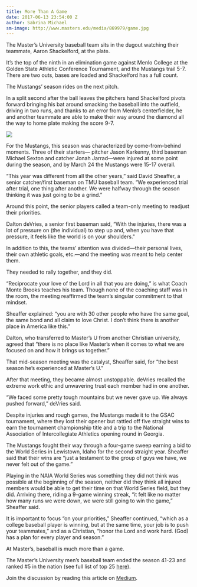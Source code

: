 ```yaml
---
title: More Than A Game
date: 2017-06-13 23:54:00 Z
author: Sabrina Michael
sm-image: http://www.masters.edu/media/869979/game.jpg
---
```


The Master’s University baseball team sits in the dugout watching their teammate, Aaron Shackelford, at the plate.

It’s the top of the ninth in an elimination game against Menlo College at the Golden State Athletic Conference Tournament, and the Mustangs trail 5-7. There are two outs, bases are loaded and Shackelford has a full count.

The Mustangs’ season rides on the next pitch.

In a split second after the ball leaves the pitchers hand Shackelford pivots forward bringing his bat around smacking the baseball into the outfield, driving in two runs, and thanks to an error from Menlo’s centerfielder, he and another teammate are able to make their way around the diamond all the way to home plate making the score 9-7.

![](http://www.masters.edu/media/869979/game.jpg?width=500&height=320)

For the Mustangs, this season was characterized by come-from-behind moments. Three of their starters— pitcher Jason Karkenny, third baseman Michael Sexton and catcher Jonah Jarrad—were injured at some point during the season, and by March 24 the Mustangs were 15-17 overall.

“This year was different from all the other years,” said David Sheaffer, a senior catcher/first baseman on TMU baseball team. “We experienced trial after trial, one thing after another. We were halfway through the season thinking it was just going to be a grind.”

Around this point, the senior players called a team-only meeting to readjust their priorities.

Dalton deVries, a senior first baseman said, “With the injuries, there was a lot of pressure on (the individual) to step up and, when you have that pressure, it feels like the world is on your shoulders."

In addition to this, the teams’ attention was divided—their personal lives, their own athletic goals, etc.—and the meeting was meant to help center them.

They needed to rally together, and they did.

“Reciprocate your love of the Lord in all that you are doing,” is what Coach Monte Brooks teaches his team. Though none of the coaching staff was in the room, the meeting reaffirmed the team’s singular commitment to that mindset.

Sheaffer explained: “you are with 30 other people who have the same goal, the same bond and all claim to love Christ. I don’t think there is another place in America like this.”

Dalton, who transferred to Master’s U from another Christian university, agreed that “there is no place like Master’s when it comes to what we are focused on and how it brings us together.”

That mid-season meeting was the catalyst, Sheaffer said, for “the best season he’s experienced at Master’s U.”

After that meeting, they became almost unstoppable. deVries recalled the extreme work ethic and unwavering trust each member had in one another.

“We faced some pretty tough mountains but we never gave up. We always pushed forward,” deVries said.

Despite injuries and rough games, the Mustangs made it to the GSAC tournament, where they lost their opener but rattled off five straight wins to earn the tournament championship title and a trip to the National Association of Intercollegiate Athletics opening round in Georgia.

The Mustangs fought their way through a four-game sweep earning a bid to the World Series in Lewistown, Idaho for the second straight year. Sheaffer said that their wins are “just a testament to the group of guys we have, we never felt out of the game.”

Playing in the NAIA World Series was something they did not think was possible at the beginning of the season, neither did they think all injured members would be able to get their time on that World Series field, but they did. Arriving there, riding a 9-game winning streak, “it felt like no matter how many runs we were down, we were still going to win the game,” Sheaffer said.

It is important to focus “on your priorities,” Sheaffer continued, “which as a college baseball player is winning, but at the same time, your job is to push your teammates,” and as a Christian, “honor the Lord and work hard. (God) has a plan for every player and season.”

At Master’s, baseball is much more than a game.

The Master’s University men’s baseball team ended the season 41-23 and ranked #5 in the nation (see full list of top 25 [here](http://www.naia.org/ViewArticle.dbml?DB_OEM_ID=27900&ATCLID=211620300)).

Join the discussion by reading this article on [Medium](https://medium.com/the-masters-university/rally-to-prioritize-117135976597).